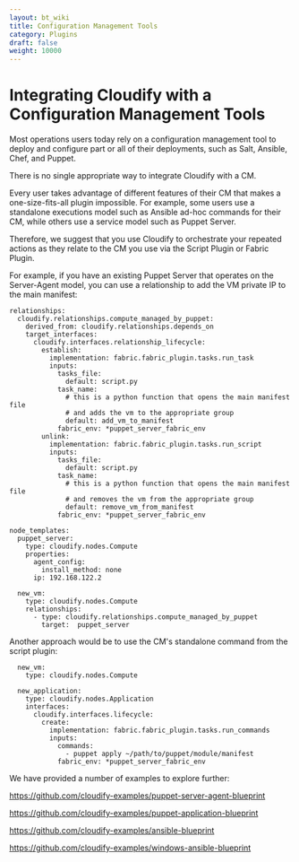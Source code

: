 ```yaml
---
layout: bt_wiki
title: Configuration Management Tools
category: Plugins
draft: false
weight: 10000
---
```


# Integrating Cloudify with a Configuration Management Tools


Most operations users today rely on a configuration management tool to deploy and configure part or all of their deployments, such as Salt, Ansible, Chef, and Puppet.

There is no single appropriate way to integrate Cloudify with a CM.

Every user takes advantage of different features of their CM that makes a one-size-fits-all plugin impossible. For example, some users use a standalone executions model such as Ansible ad-hoc commands for their CM, while others use a service model such as Puppet Server.

Therefore, we suggest that you use Cloudify to orchestrate your repeated actions as they relate to the CM you use via the Script Plugin or Fabric Plugin.

For example, if you have an existing Puppet Server that operates on the Server-Agent model, you can use a relationship to add the VM private IP to the main manifest:

```
relationships:
  cloudify.relationships.compute_managed_by_puppet:
    derived_from: cloudify.relationships.depends_on
    target_interfaces:
      cloudify.interfaces.relationship_lifecycle:
        establish:
          implementation: fabric.fabric_plugin.tasks.run_task
          inputs:
            tasks_file:
              default: script.py
            task_name:
              # this is a python function that opens the main manifest file
              # and adds the vm to the appropriate group
              default: add_vm_to_manifest
            fabric_env: *puppet_server_fabric_env
        unlink:
          implementation: fabric.fabric_plugin.tasks.run_script
          inputs:
            tasks_file:
              default: script.py
            task_name:
              # this is a python function that opens the main manifest file
              # and removes the vm from the appropriate group
              default: remove_vm_from_manifest
            fabric_env: *puppet_server_fabric_env

node_templates:
  puppet_server:
    type: cloudify.nodes.Compute
    properties:
      agent_config:
        install_method: none
      ip: 192.168.122.2

  new_vm:
    type: cloudify.nodes.Compute
    relationships:
      - type: cloudify.relationships.compute_managed_by_puppet
        target:  puppet_server
```

Another approach would be to use the CM's standalone command from the script plugin:

```
  new_vm:
    type: cloudify.nodes.Compute

  new_application:
    type: cloudify.nodes.Application
    interfaces:
      cloudify.interfaces.lifecycle:
        create:
          implementation: fabric.fabric_plugin.tasks.run_commands
          inputs:
            commands:
              - puppet apply ~/path/to/puppet/module/manifest
	        fabric_env: *puppet_server_fabric_env

```

We have provided a number of examples to explore further:

https://github.com/cloudify-examples/puppet-server-agent-blueprint

https://github.com/cloudify-examples/puppet-application-blueprint

https://github.com/cloudify-examples/ansible-blueprint

https://github.com/cloudify-examples/windows-ansible-blueprint

